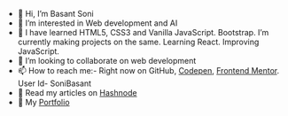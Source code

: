 - 👋 Hi, I’m Basant Soni
- 👀 I’m interested in Web development and AI
- 🌱 I have learned HTML5, CSS3 and Vanilla JavaScript. Bootstrap. I’m currently making projects on the same. Learning React. Improving JavaScript.
- 💞️ I’m looking to collaborate on web development
- 📫 How to reach me:- Right now on GitHub, [Codepen](https://codepen.io/sonibasant), [Frontend Mentor](https://www.frontendmentor.io/profile/SoniBasant). User Id- SoniBasant
- 📝 Read my articles on [Hashnode](https://sonibasant.hashnode.dev/)
- 💼 My [Portfolio](https://sonibasant.github.io/Portfolio-Basant-Soni/portfolio.html)


<!---
SoniBasant/SoniBasant is a ✨ special ✨ repository because its `README.md` (this file) appears on your GitHub profile.
You can click the Preview link to take a look at your changes.
--->
